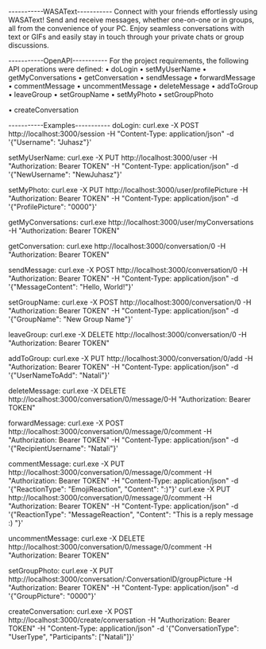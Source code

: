 -----------WASAText-----------
Connect with your friends effortlessly using WASAText! Send and receive messages, whether one-on-one
or in groups, all from the convenience of your PC. Enjoy seamless conversations with text or GIFs and
easily stay in touch through your private chats or group discussions.

-----------OpenAPI-----------
For the project requirements, the following API operations were defined:
• doLogin
• setMyUserName
• getMyConversations
• getConversation
• sendMessage
• forwardMessage
• commentMessage
• uncommentMessage
• deleteMessage
• addToGroup
• leaveGroup
• setGroupName
• setMyPhoto
• setGroupPhoto

• createConversation

-----------Examples-----------
doLogin:
curl.exe -X POST http://localhost:3000/session -H "Content-Type: application/json" -d '{\"Username\": \"Juhasz\"}'

setMyUserName:
curl.exe -X PUT http://localhost:3000/user -H "Authorization: Bearer TOKEN" -H "Content-Type: application/json" -d '{\"NewUsername\": \"NewJuhasz\"}'

setMyPhoto:
curl.exe -X PUT http://localhost:3000/user/profilePicture -H "Authorization: Bearer TOKEN" -H "Content-Type: application/json" -d '{\"ProfilePicture\": \"0000\"}'

getMyConversations:
curl.exe http://localhost:3000/user/myConversations -H "Authorization: Bearer TOKEN"

getConversation:
curl.exe http://localhost:3000/conversation/0 -H "Authorization: Bearer TOKEN"

sendMessage:
curl.exe -X POST http://localhost:3000/conversation/0 -H "Authorization: Bearer TOKEN" -H "Content-Type: application/json" -d '{\"MessageContent\": \"Hello, World!\"}'

setGroupName:
curl.exe -X POST http://localhost:3000/conversation/0 -H "Authorization: Bearer TOKEN" -H "Content-Type: application/json" -d '{\"GroupName\": \"New Group Name\"}'

leaveGroup:
curl.exe -X DELETE http://localhost:3000/conversation/0 -H "Authorization: Bearer TOKEN"

addToGroup:
curl.exe -X PUT http://localhost:3000/conversation/0/add -H "Authorization: Bearer TOKEN" -H "Content-Type: application/json" -d '{\"UserNameToAdd\": \"Natali\"}'

deleteMessage:
curl.exe -X DELETE http://localhost:3000/conversation/0/message/0-H "Authorization: Bearer TOKEN"

forwardMessage:
curl.exe -X POST http://localhost:3000/conversation/0/message/0/comment -H "Authorization: Bearer TOKEN" -H "Content-Type: application/json" -d '{\"RecipientUsername\": \"Natali\"}'

commentMessage:
curl.exe -X PUT http://localhost:3000/conversation/0/message/0/comment -H "Authorization: Bearer TOKEN" -H "Content-Type: application/json" -d '{\"ReactionType\": \"EmojiReaction\", \"Content\": \":)\"}'
curl.exe -X PUT http://localhost:3000/conversation/0/message/0/comment -H "Authorization: Bearer TOKEN" -H "Content-Type: application/json" -d '{\"ReactionType\": \"MessageReaction\", \"Content\": \"This is a reply message :) \"}'

uncommentMessage:
curl.exe -X DELETE http://localhost:3000/conversation/0/message/0/comment -H "Authorization: Bearer TOKEN"

setGroupPhoto:
curl.exe -X PUT http://localhost:3000/conversation/:ConversationID/groupPicture -H "Authorization: Bearer TOKEN" -H "Content-Type: application/json" -d '{\"GroupPicture\": \"0000\"}'

createConversation:
curl.exe -X POST http://localhost:3000/create/conversation -H "Authorization: Bearer TOKEN" -H "Content-Type: application/json" -d '{\"ConversationType\": \"UserType\", \"Participants\": [\"Natali\"]}'


